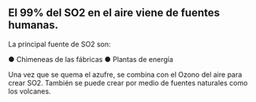 ## El 99% del SO2 en el aire viene de **fuentes humanas**. 

La principal fuente de SO2 son:

● Chimeneas de las fábricas
● Plantas de energía

Una vez que se quema el azufre, se combina con el Ozono del aire para crear SO2. También se puede crear por medio de fuentes naturales como los volcanes.
